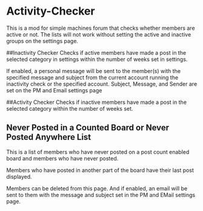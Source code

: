 # Activity-Checker

This is a mod for simple machines forum that checks whether members are active or not.  The lists will not work without setting the active and inactive groups on the settings page.

##Inactivity Checker
Checks if active members have made a post in the selected category in settings within the number of weeks set in settings.

If enabled, a personal message will be sent to the member(s) with the specified message and subject from the current account running the inactivity check or the specified account.  Subject, Message, and Sender are set on the PM and Email settings page

##Activity Checker
Checks if inactive members have made a post in the selected category within the number of weeks set.

## Never Posted in a Counted Board or Never Posted Anywhere List
This is a list of members who have never posted on a post count enabled board and members who have never posted.

Members who have posted in another part of the board have their last post displayed.

Members can be deleted from this page. And if enabled, an email will be sent to them with the message and subject set in the PM and EMail settings page.
